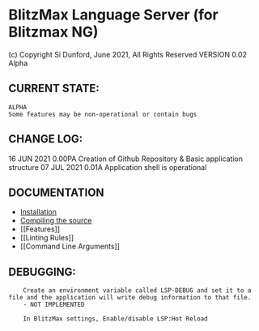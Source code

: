 # BlitzMax Language Server (for Blitzmax NG)
(c) Copyright Si Dunford, June 2021, All Rights Reserved
VERSION 0.02 Alpha

## CURRENT STATE:

    ALPHA
    Some features may be non-operational or contain bugs

## CHANGE LOG:
16 JUN 2021  0.00PA  Creation of Github Repository & Basic application structure
07 JUL 2021  0.01A   Application shell is operational

## DOCUMENTATION

* [Installation](Home)
* [Compiling the source](Compiling)
* [[Features]]
* [[Linting Rules]]
* [[Command Line Arguments]]

## DEBUGGING:
```
    Create an environment variable called LSP-DEBUG and set it to a file and the application will write debug information to that file.
    - NOT IMPLEMENTED

    In BlitzMax settings, Enable/disable LSP:Hot Reload
```
